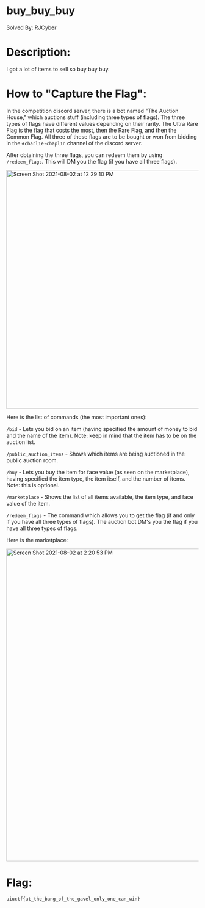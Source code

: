 # buy_buy_buy
Solved By: RJCyber

# Description:
I got a lot of items to sell so buy buy buy.

# How to "Capture the Flag":
In the competition discord server, there is a bot named "The Auction House," which auctions stuff (including three types of flags). The three types of flags have different values depending on their rarity. The Ultra Rare Flag is the flag that costs the most, then the Rare Flag, and then the Common Flag. All three of these flags are to be bought or won from bidding in the ```#charl1e-chapl1n``` channel of the discord server.

After obtaining the three flags, you can redeem them by using ```/redeem_flags```. This will DM you the flag (if you have all three flags).

<img width="625" alt="Screen Shot 2021-08-02 at 12 29 10 PM" src="https://user-images.githubusercontent.com/86359182/127913415-6384028b-4f25-4675-afec-46d1f09d46a3.png">

Here is the list of commands (the most important ones):

```/bid``` - Lets you bid on an item (having specified the amount of money to bid and the name of the item). Note: keep in mind that the item has to be on the auction list.

```/public_auction_items``` - Shows which items are being auctioned in the public auction room.

```/buy``` - Lets you buy the item for face value (as seen on the marketplace), having specified the item type, the item itself, and the number of items. Note: this is optional.

```/marketplace``` - Shows the list of all items available, the item type, and face value of the item.

```/redeem_flags``` - The command which allows you to get the flag (if and only if you have all three types of flags). The auction bot DM's you the flag if you have all three types of flags.

Here is the marketplace:

<img width="819" alt="Screen Shot 2021-08-02 at 2 20 53 PM" src="https://user-images.githubusercontent.com/86359182/127925442-3c88deac-72a5-4f3e-964d-1cfcf349a282.png">

# Flag:
```uiuctf{at_the_bang_of_the_gavel_only_one_can_win}```

